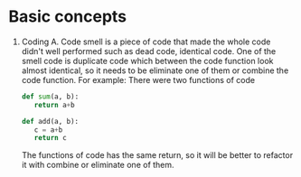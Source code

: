 # Basic concepts
1. Coding
   A. Code smell is a piece of code that made the whole code didn't well performed such as dead code, identical code. One of the smell code is duplicate code which between the code function look almost identical, so it needs to be eliminate one of them or combine the code function.
   For example:
   There were two functions of code
   ```python
   def sum(a, b):
      return a+b
   ```

   ```python
   def add(a, b):
      c = a+b
      return c
   ```

   The functions of code has the same return, so it will be better to refactor it with combine or eliminate one of them.